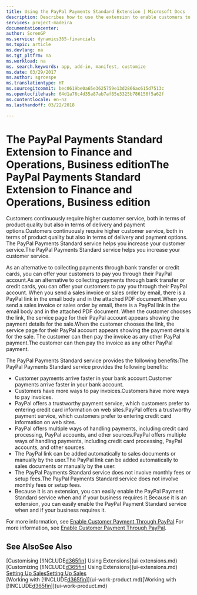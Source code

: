 ```yaml
---
title: Using the PayPal Payments Standard Extension | Microsoft Docs
description: Describes how to use the extension to enable customers to make payments with PayPal.
services: project-madeira
documentationcenter: 
author: SorenGP
ms.service: dynamics365-financials
ms.topic: article
ms.devlang: na
ms.tgt_pltfrm: na
ms.workload: na
ms. search.keywords: app, add-in, manifest, customize
ms.date: 03/29/2017
ms.author: sgroespe
ms.translationtype: HT
ms.sourcegitcommit: bec0619be0a65e3625759e13d2866ac615d7513c
ms.openlocfilehash: 64d1a76c4d35a87ab7af85e3325b786156f5a62f
ms.contentlocale: en-nz
ms.lasthandoff: 03/22/2018

---
```

# <a name="the-paypal-payments-standard-extension-to-finance-and-operations-business-edition"></a><span data-ttu-id="3b2fc-103">The PayPal Payments Standard Extension to Finance and Operations, Business edition</span><span class="sxs-lookup"><span data-stu-id="3b2fc-103">The PayPal Payments Standard Extension to Finance and Operations, Business edition</span></span> 
<span data-ttu-id="3b2fc-104">Customers continuously require higher customer service, both in terms of product quality but also in terms of delivery and payment options.</span><span class="sxs-lookup"><span data-stu-id="3b2fc-104">Customers continuously require higher customer service, both in terms of product quality but also in terms of delivery and payment options.</span></span> <span data-ttu-id="3b2fc-105">The PayPal Payments Standard service helps you increase your customer service.</span><span class="sxs-lookup"><span data-stu-id="3b2fc-105">The PayPal Payments Standard service helps you increase your customer service.</span></span>

<span data-ttu-id="3b2fc-106">As an alternative to collecting payments through bank transfer or credit cards, you can offer your customers to pay you through their PayPal account.</span><span class="sxs-lookup"><span data-stu-id="3b2fc-106">As an alternative to collecting payments through bank transfer or credit cards, you can offer your customers to pay you through their PayPal account.</span></span> <span data-ttu-id="3b2fc-107">When you send a sales invoice or sales order by email, there is a PayPal link in the email body and in the attached PDF document.</span><span class="sxs-lookup"><span data-stu-id="3b2fc-107">When you send a sales invoice or sales order by email, there is a PayPal link in the email body and in the attached PDF document.</span></span> <span data-ttu-id="3b2fc-108">When the customer chooses the link, the service page for their PayPal account appears showing the payment details for the sale.</span><span class="sxs-lookup"><span data-stu-id="3b2fc-108">When the customer chooses the link, the service page for their PayPal account appears showing the payment details for the sale.</span></span> <span data-ttu-id="3b2fc-109">The customer can then pay the invoice as any other PayPal payment.</span><span class="sxs-lookup"><span data-stu-id="3b2fc-109">The customer can then pay the invoice as any other PayPal payment.</span></span>

<span data-ttu-id="3b2fc-110">The PayPal Payments Standard service provides the following benefits:</span><span class="sxs-lookup"><span data-stu-id="3b2fc-110">The PayPal Payments Standard service provides the following benefits:</span></span>

* <span data-ttu-id="3b2fc-111">Customer payments arrive faster in your bank account.</span><span class="sxs-lookup"><span data-stu-id="3b2fc-111">Customer payments arrive faster in your bank account.</span></span>
* <span data-ttu-id="3b2fc-112">Customers have more ways to pay invoices.</span><span class="sxs-lookup"><span data-stu-id="3b2fc-112">Customers have more ways to pay invoices.</span></span>
* <span data-ttu-id="3b2fc-113">PayPal offers a trustworthy payment service, which customers prefer to entering credit card information on web sites.</span><span class="sxs-lookup"><span data-stu-id="3b2fc-113">PayPal offers a trustworthy payment service, which customers prefer to entering credit card information on web sites.</span></span>
* <span data-ttu-id="3b2fc-114">PayPal offers multiple ways of handling payments, including credit card processing, PayPal accounts, and other sources.</span><span class="sxs-lookup"><span data-stu-id="3b2fc-114">PayPal offers multiple ways of handling payments, including credit card processing, PayPal accounts, and other sources.</span></span>
* <span data-ttu-id="3b2fc-115">The PayPal link can be added automatically to sales documents or manually by the user.</span><span class="sxs-lookup"><span data-stu-id="3b2fc-115">The PayPal link can be added automatically to sales documents or manually by the user.</span></span>
* <span data-ttu-id="3b2fc-116">The PayPal Payments Standard service does not involve monthly fees or setup fees.</span><span class="sxs-lookup"><span data-stu-id="3b2fc-116">The PayPal Payments Standard service does not involve monthly fees or setup fees.</span></span>
* <span data-ttu-id="3b2fc-117">Because it is an extension, you can easily enable the PayPal Payment Standard service when and if your business requires it.</span><span class="sxs-lookup"><span data-stu-id="3b2fc-117">Because it is an extension, you can easily enable the PayPal Payment Standard service when and if your business requires it.</span></span>  

<span data-ttu-id="3b2fc-118">For more information, see [Enable Customer Payment Through PayPal](sales-how-enable-payment-service-extensions.md).</span><span class="sxs-lookup"><span data-stu-id="3b2fc-118">For more information, see [Enable Customer Payment Through PayPal](sales-how-enable-payment-service-extensions.md).</span></span>

## <a name="see-also"></a><span data-ttu-id="3b2fc-119">See Also</span><span class="sxs-lookup"><span data-stu-id="3b2fc-119">See Also</span></span>
<span data-ttu-id="3b2fc-120">[Customising [!INCLUDE[d365fin](includes/d365fin_md.md)] Using Extensions](ui-extensions.md)</span><span class="sxs-lookup"><span data-stu-id="3b2fc-120">[Customizing [!INCLUDE[d365fin](includes/d365fin_md.md)] Using Extensions](ui-extensions.md)</span></span>  
[<span data-ttu-id="3b2fc-121">Setting Up Sales</span><span class="sxs-lookup"><span data-stu-id="3b2fc-121">Setting Up Sales</span></span>](sales-setup-sales.md)  
<span data-ttu-id="3b2fc-122">[Working with [!INCLUDE[d365fin](includes/d365fin_md.md)]](ui-work-product.md)</span><span class="sxs-lookup"><span data-stu-id="3b2fc-122">[Working with [!INCLUDE[d365fin](includes/d365fin_md.md)]](ui-work-product.md)</span></span>

